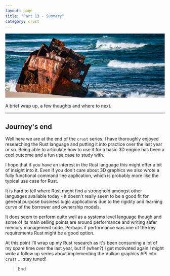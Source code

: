 ```yaml
---
layout: page
title: "Part 13 - Summary"
category: crust
---
```


<img src="/images/crust/part-01/banner.jpg" alt="Rusty boat: attribution https://www.pexels.com/photo/a-rusty-boat-on-the-seashore-9816335/"/>

A brief wrap up, a few thoughts and where to next.

<!-- excerpt -->

<hr />

## Journey's end

Well here we are at the end of the `crust` series. I have thoroughly enjoyed researching the Rust language and putting it into practice over the last year or so. Being able to articulate how to use it for a basic 3D engine has been a cool outcome and a fun use case to study with.

I hope that if you have an interest in the Rust language this might offer a bit of insight into it. Even if you don't care about 3D graphics we also wrote a fully functional command line application, which is probably more like the typical use case for Rust.

It is hard to tell where Rust might find a stronghold amongst other languages available today - it doesn't really seem to be a good fit for general purpose business logic applications due to the rigidity and learning curve of the borrower and ownership models.

It does seem to perform quite well as a systems level language though and some of its main selling points are around performance and writing safer memory management code. Perhaps if performance was one of the key requirements Rust might be a good option.

At this point I'll wrap up my Rust research as it's been consuming a lot of my spare time over the last year, but if (when?) I get motivated again I might write a follow up series about implementing the Vulkan graphics API into `crust` ... stay tuned!

> End
